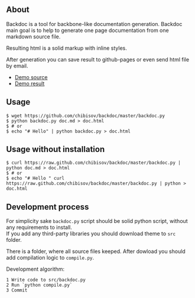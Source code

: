 ## About

Backdoc is a tool for backbone-like documentation generation.
Backdoc main goal is to help to generate one page documentation from one markdown source file.  

Resulting html is a solid markup with inline styles.  

After generation you can save result to github-pages or even send html file by email.

* [Demo source](https://raw.github.com/chibisov/backdoc/blob/master/demo/demo.md)
* [Demo result](http://chibisov.github.io/backdoc/demo/demo.html)

## Usage

    $ wget https://github.com/chibisov/backdoc/master/backdoc.py
    $ python backdoc.py doc.md > doc.html
    $ # or
    $ echo "# Hello" | python backdoc.py > doc.html

## Usage without installation

    $ curl https://raw.github.com/chibisov/backdoc/master/backdoc.py | python doc.md > doc.html
    $ # or
    $ echo "# Hello " curl https://raw.github.com/chibisov/backdoc/master/backdoc.py | python > doc.html

## Development process

For simplicity sake `backdoc.py` script should be solid python script, without any requirements to install.  
If you add any third-party libraries you should download theme to `src` folder.  

There is a folder, where all source files keeped. After dowload you should add compilation logic to `compile.py`.

Development algorithm:

    1 Write code to src/backdoc.py
    2 Run `python compile.py`
    3 Commit